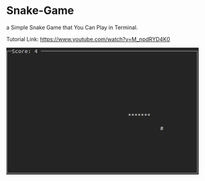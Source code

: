 # Snake-Game
a Simple Snake Game that You Can Play in Terminal.

Tutorial Link: https://www.youtube.com/watch?v=M_npdRYD4K0


![Screenshot](Snake.png)

